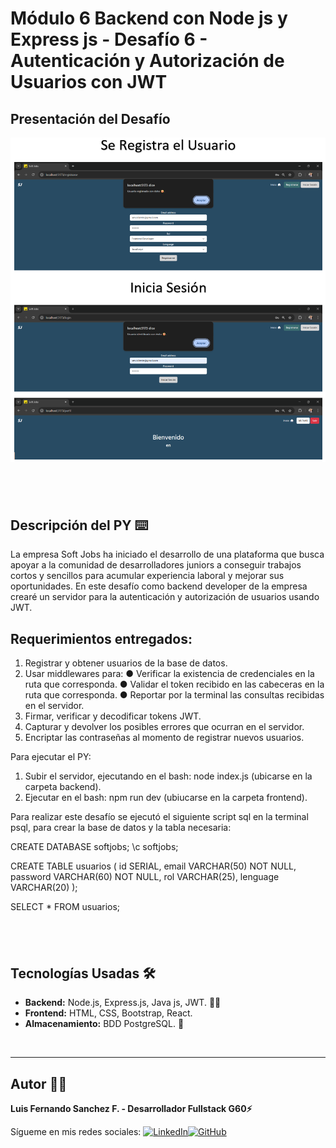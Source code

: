# Módulo 6 Backend con Node js y Express js - Desafío 6 - Autenticación y Autorización de Usuarios con JWT

## Presentación del Desafío

![Pantalla VSCode](./frontend/images/pantallasPY.png)

## <br/>

## Descripción del PY ⌨️

La empresa Soft Jobs ha iniciado el desarrollo de una plataforma que busca apoyar a la
comunidad de desarrolladores juniors a conseguir trabajos cortos y sencillos para acumular
experiencia laboral y mejorar sus oportunidades. En este desafío como backend developer de la empresa crearé un servidor para la
autenticación y autorización de usuarios usando JWT.

## Requerimientos entregados:

1. Registrar y obtener usuarios de la base de datos.
2. Usar middlewares para:
   ● Verificar la existencia de credenciales en la ruta que corresponda.
   ● Validar el token recibido en las cabeceras en la ruta que corresponda.
   ● Reportar por la terminal las consultas recibidas en el servidor.
3. Firmar, verificar y decodificar tokens JWT.
4. Capturar y devolver los posibles errores que ocurran en el servidor.
5. Encriptar las contraseñas al momento de registrar nuevos usuarios.

Para ejecutar el PY:

1. Subir el servidor, ejecutando en el bash: node index.js (ubicarse en la carpeta backend).
2. Ejecutar en el bash: npm run dev (ubiucarse en la carpeta frontend).

Para realizar este desafío se ejecutó el siguiente script sql en la terminal psql, para crear la base de datos y la tabla necesaria:

CREATE DATABASE softjobs;
\c softjobs;

CREATE TABLE usuarios ( id SERIAL, email VARCHAR(50) NOT NULL, password VARCHAR(60) NOT NULL, rol VARCHAR(25), lenguage VARCHAR(20) );

SELECT \* FROM usuarios;

## <br/>

## Tecnologías Usadas 🛠️

- **Backend:** Node.js, Express.js, Java js, JWT. 🧑‍💻
- **Frontend:** HTML, CSS, Bootstrap, React.
- **Almacenamiento:** BDD PostgreSQL. 🫙

<br/>

---

## Autor 👨‍💻

**Luis Fernando Sanchez F. - Desarrollador Fullstack G60⚡**

Sígueme en mis redes sociales: [![LinkedIn](https://img.shields.io/badge/LinkedIn-%230077B5.svg?logo=linkedin&logoColor=white)](https://www.linkedin.com/in/luisfernandosanchezflorez)[![GitHub](https://img.shields.io/badge/GitHub-black?logo=github)](https://github.com/luisfersan)
<br>
